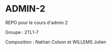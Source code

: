 # ADMIN-2
REPO pour le cours d'admin 2

Groupe : 2TL1-7

Composition : Nathan Colson et WILLEMS Julien
